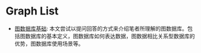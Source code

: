 # Graph List

- [图数据库基础](https://zhuanlan.zhihu.com/p/50171330): 本文尝试以提问回答的方式来介绍笔者所理解的图数据库。包括图数据库的基本定义，图数据库如何表达数据，图数据相比关系型数据库的优势，图数据库使用场景等。
